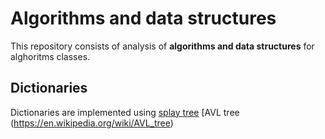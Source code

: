 # Algorithms and data structures

This repository consists of analysis of **algorithms and data structures** for alghoritms classes.

## Dictionaries

Dictionaries are implemented using [splay tree](https://en.wikipedia.org/wiki/Splay_tree)  [AVL tree (https://en.wikipedia.org/wiki/AVL_tree)
